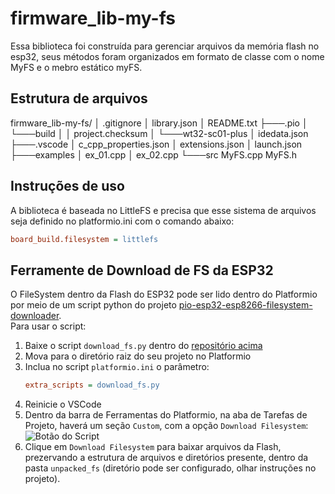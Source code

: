 # firmware_lib-my-fs

Essa biblioteca foi construída para gerenciar arquivos da memória flash no esp32, seus métodos foram organizados em formato de classe com o nome MyFS e o mebro estático myFS.

## Estrutura de arquivos

firmware_lib-my-fs/
│   .gitignore
│   library.json
│   README.txt
├───.pio
│   └───build
│       │   project.checksum
│       └───wt32-sc01-plus
│               idedata.json
├───.vscode
│       c_cpp_properties.json
│       extensions.json
│       launch.json
├───examples
│       ex_01.cpp
│       ex_02.cpp
└───src
        MyFS.cpp
        MyFS.h

## Instruções de uso

A biblioteca é baseada no LittleFS e precisa que esse sistema de arquivos seja definido no platformio.ini com o comando abaixo:

```ini
board_build.filesystem = littlefs
```

## Ferramente de Download de FS da ESP32

O FileSystem dentro da Flash do ESP32 pode ser lido dentro do Platformio por meio de um script python do projeto [pio-esp32-esp8266-filesystem-downloader](https://github.com/maxgerhardt/pio-esp32-esp8266-filesystem-downloader). </br>
Para usar o script:
1. Baixe o script `download_fs.py` dentro do [repositório acima](https://github.com/maxgerhardt/pio-esp32-esp8266-filesystem-downloader)
2. Mova para o diretório raiz do seu projeto no Platformio
3. Inclua no script `platformio.ini` o parâmetro:
   ```ini
   extra_scripts = download_fs.py
   ```
5. Reinicie o VSCode
6. Dentro da barra de Ferramentas do Platformio, na aba de Tarefas de Projeto, haverá um seção `Custom`, com a opção `Download Filesystem`: </br> ![Botão do Script](https://github.com/maxgerhardt/pio-esp32-esp8266-filesystem-downloader/blob/main/project_task.png)
7. Clique em `Download Filesystem` para baixar arquivos da Flash, prezervando a estrutura de arquivos e diretórios presente, dentro da pasta `unpacked_fs` (diretório pode ser configurado, olhar instruções no projeto).
